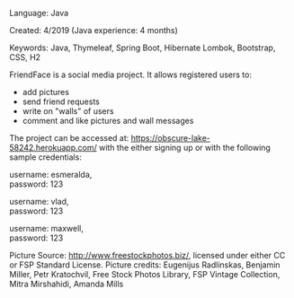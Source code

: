 Language: Java 

Created: 4/2019 (Java experience: 4 months)

Keywords: Java, Thymeleaf, Spring Boot, Hibernate Lombok, Bootstrap, CSS, H2

FriendFace is a social media project. It allows registered users to:

- add pictures
- send friend requests
- write on "walls" of users
- comment and like pictures and wall messages

The project can be accessed at: https://obscure-lake-58242.herokuapp.com/ with the either signing up or with the following sample credentials:

username: esmeralda, 		
password: 123

username: vlad,		
password: 123

username: maxwell, 		
password: 123

Picture Source: http://www.freestockphotos.biz/, licensed under either CC or FSP Standard License. 
Picture credits:
Eugenijus Radlinskas, Benjamin Miller, Petr Kratochvil, Free Stock Photos Library, FSP Vintage Collection, Mitra Mirshahidi, Amanda Mills